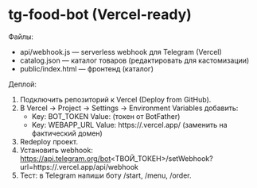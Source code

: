 # tg-food-bot (Vercel-ready)

Файлы:
- api/webhook.js — serverless webhook для Telegram (Vercel)
- catalog.json — каталог товаров (редактировать для кастомизации)
- public/index.html — фронтенд (каталог)

Деплой:
1. Подключить репозиторий к Vercel (Deploy from GitHub).
2. В Vercel → Project → Settings → Environment Variables добавить:
   - Key: BOT_TOKEN  Value: (токен от BotFather)
   - Key: WEBAPP_URL Value: https://<project>.vercel.app/ (заменить на фактический домен)
3. Redeploy проект.
4. Установить webhook:
   https://api.telegram.org/bot<ТВОЙ_ТОКЕН>/setWebhook?url=https://<project>.vercel.app/api/webhook
5. Тест: в Telegram напиши боту /start, /menu, /order.
